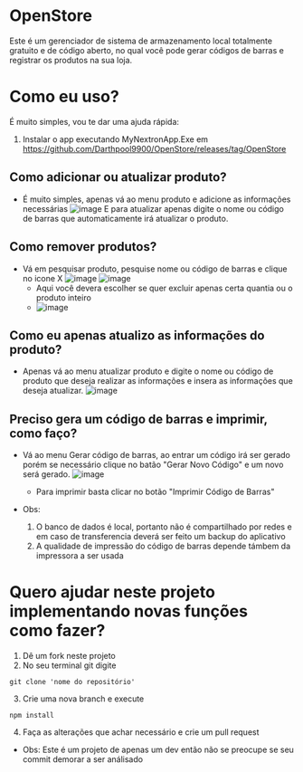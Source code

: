 # OpenStore
Este é um gerenciador de sistema de armazenamento local totalmente gratuito e de código aberto, no qual você pode gerar códigos de barras e registrar os produtos na sua loja.

# Como eu uso?
É muito simples, vou te dar uma ajuda rápida:

1. Instalar o app executando MyNextronApp.Exe em https://github.com/Darthpool9900/OpenStore/releases/tag/OpenStore

## Como adicionar ou atualizar produto?
  - É muito simples, apenas vá ao menu produto e adicione as informações necessárias
![image](https://github.com/user-attachments/assets/095e9174-c0c7-437b-be81-7b4f09b6328f)
  E para atualizar apenas digite o nome ou código de barras que automaticamente irá atualizar o produto.

## Como remover produtos?
  - Vá em pesquisar produto, pesquise nome ou código de barras e clique no icone X
    ![image](https://github.com/user-attachments/assets/33b334ed-eae8-45e3-b68f-7f6921683eb4)
    ![image](https://github.com/user-attachments/assets/5b6b8c3d-4eb5-453f-97d1-c25fe3be2bd7)
    - Aqui você devera escolher se quer excluir apenas certa quantia ou o produto inteiro
    - ![image](https://github.com/user-attachments/assets/1568ef74-8b28-4a3f-901e-d369bd1264a7)
   
## Como eu apenas atualizo as informações do produto?
- Apenas vá ao menu atualizar produto e digite o nome ou código de produto que deseja realizar as informações e insera as informações que deseja atualizar.
  ![image](https://github.com/user-attachments/assets/7bedc2f5-ca76-4eaf-a7c8-ea3e0e79e14c)

## Preciso gera um código de barras e imprimir, como faço?

- Vá ao menu Gerar código de barras, ao entrar um código irá ser gerado porém se necessário clique no batão "Gerar Novo Código" e um novo será gerado.
  ![image](https://github.com/user-attachments/assets/326fdda4-64c4-4bfe-a2a0-9b3d04379d8b)

  - Para imprimir basta clicar no botão "Imprimir Código de Barras"
 
- Obs:
  1. O banco de dados é local, portanto não é compartilhado por redes e em caso de transferencia deverá ser feito um backup do aplicativo
  2. A qualidade de impressão do código de barras depende támbem da impressora a ser usada

# Quero ajudar neste projeto implementando novas funções como fazer?

1. Dê um fork neste projeto
2. No seu terminal git digite
```
git clone 'nome do repositório'
```
3. Crie uma nova branch e execute
```
npm install
```
4. Faça as alterações que achar necessário e crie um pull request
   
- Obs: Este é um projeto de apenas um dev então não se preocupe se seu commit demorar a ser análisado


